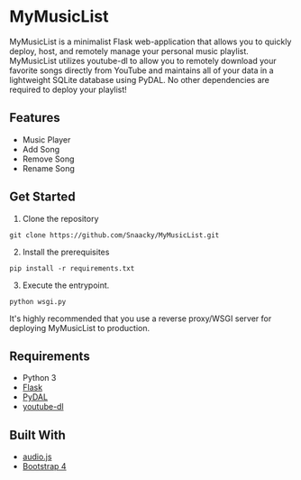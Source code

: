 # MyMusicList

MyMusicList is a minimalist Flask web-application that allows you to quickly deploy, host, and remotely manage your personal music playlist. MyMusicList utilizes youtube-dl to allow you to remotely download your favorite songs directly from YouTube and maintains all of your data in a lightweight SQLite database using PyDAL. No other dependencies are required to deploy your playlist!


## Features
* Music Player
* Add Song
* Remove Song
* Rename Song

## Get Started

1. Clone the repository 
```
git clone https://github.com/Snaacky/MyMusicList.git
```

2. Install the prerequisites
```
pip install -r requirements.txt
```

3. Execute the entrypoint.
```
python wsgi.py
```

It's highly recommended that you use a reverse proxy/WSGI server for deploying MyMusicList to production.

## Requirements
* Python 3
* [Flask](https://github.com/pallets/flask)
* [PyDAL](https://github.com/web2py/pydal)
* [youtube-dl](https://github.com/ytdl-org/youtube-dl)

## Built With
* [audio.js](https://kolber.github.io/audiojs/)
* [Bootstrap 4](https://getbootstrap.com/)
